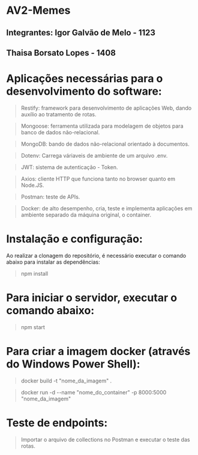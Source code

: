 # AV2-Memes

## Integrantes: Igor Galvão de Melo - 1123
## Thaisa Borsato Lopes - 1408

# Aplicações necessárias para o desenvolvimento do software:

>Restify: framework para desenvolvimento de aplicações Web, dando auxílio ao tratamento de rotas.

>Mongoose: ferramenta utilizada para modelagem de objetos para banco de dados não-relacional.

>MongoDB: bando de dados não-relacional orientado à documentos.

>Dotenv: Carrega váriaveis de ambiente de um arquivo .env.

>JWT: sistema de autenticação - Token.

>Axios: cliente HTTP que funciona tanto no browser quanto em Node.JS.

>Postman: teste de APIs.

>Docker: de alto desempenho, cria, teste e implementa aplicações em ambiente separado da máquina original, o container.

# Instalação e configuração:

Ao realizar a clonagem do repositório, é necessário executar o comando abaixo
para instalar as dependências:

>npm install

# Para iniciar o servidor, executar o comando abaixo:

>npm start

# Para criar a imagem docker (através do Windows Power Shell):

>docker build -t "nome_da_imagem" .

>docker run -d --name "nome_do_container" -p 8000:5000 "nome_da_imagem"

# Teste de endpoints:

>Importar o arquivo de collections no Postman e executar o teste das rotas. 
